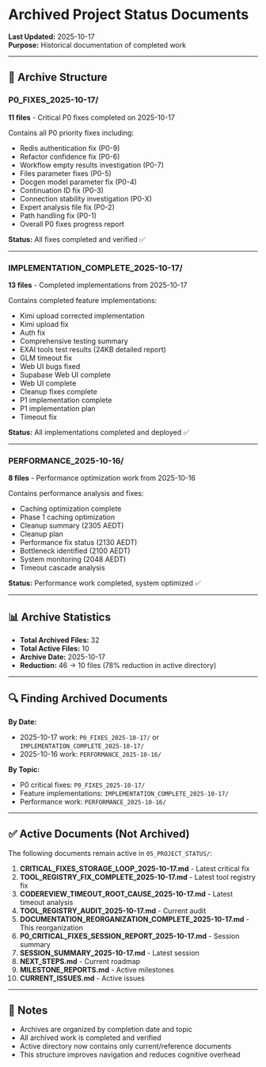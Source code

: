 # Archived Project Status Documents

**Last Updated:** 2025-10-17  
**Purpose:** Historical documentation of completed work

---

## 📁 Archive Structure

### **P0_FIXES_2025-10-17/**
**11 files** - Critical P0 fixes completed on 2025-10-17

Contains all P0 priority fixes including:
- Redis authentication fix (P0-9)
- Refactor confidence fix (P0-6)
- Workflow empty results investigation (P0-7)
- Files parameter fixes (P0-5)
- Docgen model parameter fix (P0-4)
- Continuation ID fix (P0-3)
- Connection stability investigation (P0-X)
- Expert analysis file fix (P0-2)
- Path handling fix (P0-1)
- Overall P0 fixes progress report

**Status:** All fixes completed and verified ✅

---

### **IMPLEMENTATION_COMPLETE_2025-10-17/**
**13 files** - Completed implementations from 2025-10-17

Contains completed feature implementations:
- Kimi upload corrected implementation
- Kimi upload fix
- Auth fix
- Comprehensive testing summary
- EXAI tools test results (24KB detailed report)
- GLM timeout fix
- Web UI bugs fixed
- Supabase Web UI complete
- Web UI complete
- Cleanup fixes complete
- P1 implementation complete
- P1 implementation plan
- Timeout fix

**Status:** All implementations completed and deployed ✅

---

### **PERFORMANCE_2025-10-16/**
**8 files** - Performance optimization work from 2025-10-16

Contains performance analysis and fixes:
- Caching optimization complete
- Phase 1 caching optimization
- Cleanup summary (2305 AEDT)
- Cleanup plan
- Performance fix status (2130 AEDT)
- Bottleneck identified (2100 AEDT)
- System monitoring (2048 AEDT)
- Timeout cascade analysis

**Status:** Performance work completed, system optimized ✅

---

## 📊 Archive Statistics

- **Total Archived Files:** 32
- **Total Active Files:** 10
- **Archive Date:** 2025-10-17
- **Reduction:** 46 → 10 files (78% reduction in active directory)

---

## 🔍 Finding Archived Documents

**By Date:**
- 2025-10-17 work: `P0_FIXES_2025-10-17/` or `IMPLEMENTATION_COMPLETE_2025-10-17/`
- 2025-10-16 work: `PERFORMANCE_2025-10-16/`

**By Topic:**
- P0 critical fixes: `P0_FIXES_2025-10-17/`
- Feature implementations: `IMPLEMENTATION_COMPLETE_2025-10-17/`
- Performance work: `PERFORMANCE_2025-10-16/`

---

## ✅ Active Documents (Not Archived)

The following documents remain active in `05_PROJECT_STATUS/`:

1. **CRITICAL_FIXES_STORAGE_LOOP_2025-10-17.md** - Latest critical fix
2. **TOOL_REGISTRY_FIX_COMPLETE_2025-10-17.md** - Latest tool registry fix
3. **CODEREVIEW_TIMEOUT_ROOT_CAUSE_2025-10-17.md** - Latest timeout analysis
4. **TOOL_REGISTRY_AUDIT_2025-10-17.md** - Current audit
5. **DOCUMENTATION_REORGANIZATION_COMPLETE_2025-10-17.md** - This reorganization
6. **P0_CRITICAL_FIXES_SESSION_REPORT_2025-10-17.md** - Session summary
7. **SESSION_SUMMARY_2025-10-17.md** - Latest session
8. **NEXT_STEPS.md** - Current roadmap
9. **MILESTONE_REPORTS.md** - Active milestones
10. **CURRENT_ISSUES.md** - Active issues

---

## 📝 Notes

- Archives are organized by completion date and topic
- All archived work is completed and verified
- Active directory now contains only current/reference documents
- This structure improves navigation and reduces cognitive overhead

